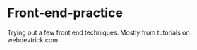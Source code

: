 # Front-end-practice
Trying out a few front end techniques. Mostly from tutorials on webdevtrick.com
